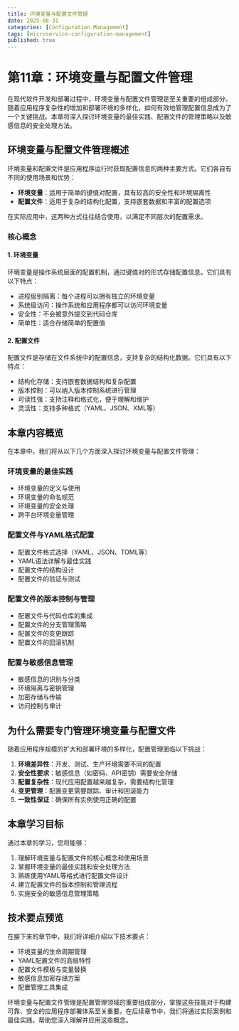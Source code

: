```yaml
---
title: 环境变量与配置文件管理
date: 2025-08-31
categories: [Configuration Management]
tags: [microservice-configuration-management]
published: true
---
```


# 第11章：环境变量与配置文件管理

在现代软件开发和部署过程中，环境变量与配置文件管理是至关重要的组成部分。随着应用程序复杂性的增加和部署环境的多样化，如何有效地管理配置信息成为了一个关键挑战。本章将深入探讨环境变量的最佳实践、配置文件的管理策略以及敏感信息的安全处理方法。

## 环境变量与配置文件管理概述

环境变量和配置文件是应用程序运行时获取配置信息的两种主要方式。它们各自有不同的使用场景和优势：

- **环境变量**：适用于简单的键值对配置，具有较高的安全性和环境隔离性
- **配置文件**：适用于复杂的结构化配置，支持嵌套数据和丰富的配置选项

在实际应用中，这两种方式往往结合使用，以满足不同层次的配置需求。

### 核心概念

#### 1. 环境变量
环境变量是操作系统层面的配置机制，通过键值对的形式存储配置信息。它们具有以下特点：
- 进程级别隔离：每个进程可以拥有独立的环境变量
- 系统级访问：操作系统和应用程序都可以访问环境变量
- 安全性：不会被意外提交到代码仓库
- 简单性：适合存储简单的配置值

#### 2. 配置文件
配置文件是存储在文件系统中的配置信息，支持复杂的结构化数据。它们具有以下特点：
- 结构化存储：支持嵌套数据结构和复杂配置
- 版本控制：可以纳入版本控制系统进行管理
- 可读性强：支持注释和格式化，便于理解和维护
- 灵活性：支持多种格式（YAML、JSON、XML等）

## 本章内容概览

在本章中，我们将从以下几个方面深入探讨环境变量与配置文件管理：

### 环境变量的最佳实践
- 环境变量的定义与使用
- 环境变量的命名规范
- 环境变量的安全处理
- 跨平台环境变量管理

### 配置文件与YAML格式配置
- 配置文件格式选择（YAML、JSON、TOML等）
- YAML语法详解与最佳实践
- 配置文件的结构设计
- 配置文件的验证与测试

### 配置文件的版本控制与管理
- 配置文件与代码仓库的集成
- 配置文件的分支管理策略
- 配置文件的变更跟踪
- 配置文件的回滚机制

### 配置与敏感信息管理
- 敏感信息的识别与分类
- 环境隔离与密钥管理
- 加密存储与传输
- 访问控制与审计

## 为什么需要专门管理环境变量与配置文件

随着应用程序规模的扩大和部署环境的多样化，配置管理面临以下挑战：

1. **环境差异性**：开发、测试、生产环境需要不同的配置
2. **安全性要求**：敏感信息（如密码、API密钥）需要安全存储
3. **配置复杂性**：现代应用配置越来越复杂，需要结构化管理
4. **变更管理**：配置变更需要跟踪、审计和回滚能力
5. **一致性保证**：确保所有实例使用正确的配置

## 本章学习目标

通过本章的学习，您将能够：

1. 理解环境变量与配置文件的核心概念和使用场景
2. 掌握环境变量的最佳实践和安全处理方法
3. 熟练使用YAML等格式进行配置文件设计
4. 建立配置文件的版本控制和管理流程
5. 实施安全的敏感信息管理策略

## 技术要点预览

在接下来的章节中，我们将详细介绍以下技术要点：

- 环境变量的生命周期管理
- YAML配置文件的高级特性
- 配置文件模板与变量替换
- 敏感信息加密存储方案
- 配置管理工具集成

环境变量与配置文件管理是配置管理领域的重要组成部分，掌握这些技能对于构建可靠、安全的应用程序部署体系至关重要。在后续章节中，我们将通过实际案例和最佳实践，帮助您深入理解并应用这些概念。